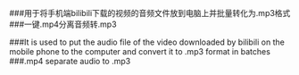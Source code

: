 ###用于将手机端bilibili下载的视频的音频文件放到电脑上并批量转化为.mp3格式
###一键.mp4分离音频转.mp3

###It is used to put the audio file of the video downloaded by bilibili on the mobile phone to the computer and convert it to .mp3 format in batches
###.mp4 separate audio to .mp3
